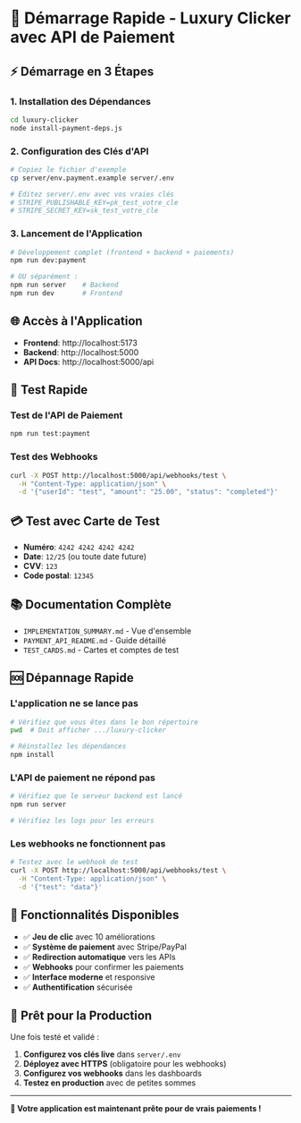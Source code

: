 # 🚀 Démarrage Rapide - Luxury Clicker avec API de Paiement

## ⚡ Démarrage en 3 Étapes

### 1. **Installation des Dépendances**
```bash
cd luxury-clicker
node install-payment-deps.js
```

### 2. **Configuration des Clés d'API**
```bash
# Copiez le fichier d'exemple
cp server/env.payment.example server/.env

# Éditez server/.env avec vos vraies clés
# STRIPE_PUBLISHABLE_KEY=pk_test_votre_cle
# STRIPE_SECRET_KEY=sk_test_votre_cle
```

### 3. **Lancement de l'Application**
```bash
# Développement complet (frontend + backend + paiements)
npm run dev:payment

# OU séparément :
npm run server    # Backend
npm run dev       # Frontend
```

## 🌐 Accès à l'Application

- **Frontend**: http://localhost:5173
- **Backend**: http://localhost:5000
- **API Docs**: http://localhost:5000/api

## 🧪 Test Rapide

### **Test de l'API de Paiement**
```bash
npm run test:payment
```

### **Test des Webhooks**
```bash
curl -X POST http://localhost:5000/api/webhooks/test \
  -H "Content-Type: application/json" \
  -d '{"userId": "test", "amount": "25.00", "status": "completed"}'
```

## 💳 Test avec Carte de Test

- **Numéro**: `4242 4242 4242 4242`
- **Date**: `12/25` (ou toute date future)
- **CVV**: `123`
- **Code postal**: `12345`

## 📚 Documentation Complète

- `IMPLEMENTATION_SUMMARY.md` - Vue d'ensemble
- `PAYMENT_API_README.md` - Guide détaillé
- `TEST_CARDS.md` - Cartes et comptes de test

## 🆘 Dépannage Rapide

### **L'application ne se lance pas**
```bash
# Vérifiez que vous êtes dans le bon répertoire
pwd  # Doit afficher .../luxury-clicker

# Réinstallez les dépendances
npm install
```

### **L'API de paiement ne répond pas**
```bash
# Vérifiez que le serveur backend est lancé
npm run server

# Vérifiez les logs pour les erreurs
```

### **Les webhooks ne fonctionnent pas**
```bash
# Testez avec le webhook de test
curl -X POST http://localhost:5000/api/webhooks/test \
  -H "Content-Type: application/json" \
  -d '{"test": "data"}'
```

## 🎯 Fonctionnalités Disponibles

- ✅ **Jeu de clic** avec 10 améliorations
- ✅ **Système de paiement** avec Stripe/PayPal
- ✅ **Redirection automatique** vers les APIs
- ✅ **Webhooks** pour confirmer les paiements
- ✅ **Interface moderne** et responsive
- ✅ **Authentification** sécurisée

## 🚀 Prêt pour la Production

Une fois testé et validé :

1. **Configurez vos clés live** dans `server/.env`
2. **Déployez avec HTTPS** (obligatoire pour les webhooks)
3. **Configurez vos webhooks** dans les dashboards
4. **Testez en production** avec de petites sommes

---

**🎉 Votre application est maintenant prête pour de vrais paiements !**
